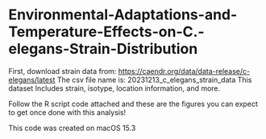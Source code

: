 # Environmental-Adaptations-and-Temperature-Effects-on-C.-elegans-Strain-Distribution
First, download strain data from: 
https://caendr.org/data/data-release/c-elegans/latest
The csv file name is: 20231213_c_elegans_strain_data 
This dataset Includes strain, isotype, location information, and more.

Follow the R script code attached and these are the figures you can expect to get once done with this analysis!

This code was created on macOS 15.3
